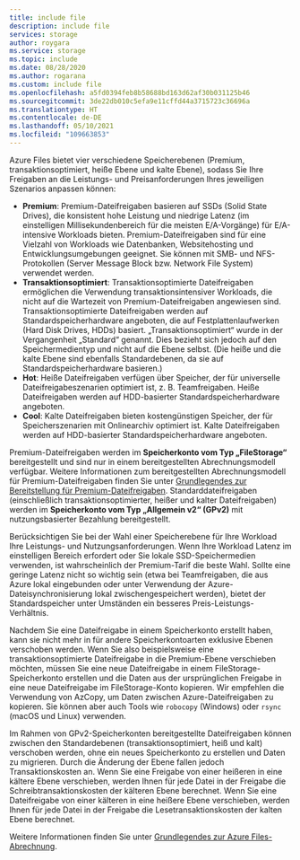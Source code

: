 ```yaml
---
title: include file
description: include file
services: storage
author: roygara
ms.service: storage
ms.topic: include
ms.date: 08/28/2020
ms.author: rogarana
ms.custom: include file
ms.openlocfilehash: a5fd0394feb8b58688bd163d62af30b031125b46
ms.sourcegitcommit: 3de22db010c5efa9e11cffd44a3715723c36696a
ms.translationtype: HT
ms.contentlocale: de-DE
ms.lasthandoff: 05/10/2021
ms.locfileid: "109663853"
---
```

Azure Files bietet vier verschiedene Speicherebenen (Premium, transaktionsoptimiert, heiße Ebene und kalte Ebene), sodass Sie Ihre Freigaben an die Leistungs- und Preisanforderungen Ihres jeweiligen Szenarios anpassen können:

- **Premium**: Premium-Dateifreigaben basieren auf SSDs (Solid State Drives), die konsistent hohe Leistung und niedrige Latenz (im einstelligen Millisekundenbereich für die meisten E/A-Vorgänge) für E/A-intensive Workloads bieten. Premium-Dateifreigaben sind für eine Vielzahl von Workloads wie Datenbanken, Websitehosting und Entwicklungsumgebungen geeignet. Sie können mit SMB- und NFS-Protokollen (Server Message Block bzw. Network File System) verwendet werden.
- **Transaktionsoptimiert**: Transaktionsoptimierte Dateifreigaben ermöglichen die Verwendung transaktionsintensiver Workloads, die nicht auf die Wartezeit von Premium-Dateifreigaben angewiesen sind. Transaktionsoptimierte Dateifreigaben werden auf Standardspeicherhardware angeboten, die auf Festplattenlaufwerken (Hard Disk Drives, HDDs) basiert. „Transaktionsoptimiert“ wurde in der Vergangenheit „Standard“ genannt. Dies bezieht sich jedoch auf den Speichermedientyp und nicht auf die Ebene selbst. (Die heiße und die kalte Ebene sind ebenfalls Standardebenen, da sie auf Standardspeicherhardware basieren.)
- **Hot**: Heiße Dateifreigaben verfügen über Speicher, der für universelle Dateifreigabeszenarien optimiert ist, z. B. Teamfreigaben. Heiße Dateifreigaben werden auf HDD-basierter Standardspeicherhardware angeboten.
- **Cool**: Kalte Dateifreigaben bieten kostengünstigen Speicher, der für Speicherszenarien mit Onlinearchiv optimiert ist. Kalte Dateifreigaben werden auf HDD-basierter Standardspeicherhardware angeboten.

Premium-Dateifreigaben werden im **Speicherkonto vom Typ „FileStorage“** bereitgestellt und sind nur in einem bereitgestellten Abrechnungsmodell verfügbar. Weitere Informationen zum bereitgestellten Abrechnungsmodell für Premium-Dateifreigaben finden Sie unter [Grundlegendes zur Bereitstellung für Premium-Dateifreigaben](../articles/storage/files/understanding-billing.md#provisioned-model). Standarddateifreigaben (einschließlich transaktionsoptimierter, heißer und kalter Dateifreigaben) werden im **Speicherkonto vom Typ „Allgemein v2“ (GPv2)** mit nutzungsbasierter Bezahlung bereitgestellt. 

Berücksichtigen Sie bei der Wahl einer Speicherebene für Ihre Workload Ihre Leistungs- und Nutzungsanforderungen. Wenn Ihre Workload Latenz im einstelligen Bereich erfordert oder Sie lokale SSD-Speichermedien verwenden, ist wahrscheinlich der Premium-Tarif die beste Wahl. Sollte eine geringe Latenz nicht so wichtig sein (etwa bei Teamfreigaben, die aus Azure lokal eingebunden oder unter Verwendung der Azure-Dateisynchronisierung lokal zwischengespeichert werden), bietet der Standardspeicher unter Umständen ein besseres Preis-Leistungs-Verhältnis.

Nachdem Sie eine Dateifreigabe in einem Speicherkonto erstellt haben, kann sie nicht mehr in für andere Speicherkontoarten exklusive Ebenen verschoben werden. Wenn Sie also beispielsweise eine transaktionsoptimierte Dateifreigabe in die Premium-Ebene verschieben möchten, müssen Sie eine neue Dateifreigabe in einem FileStorage-Speicherkonto erstellen und die Daten aus der ursprünglichen Freigabe in eine neue Dateifreigabe im FileStorage-Konto kopieren. Wir empfehlen die Verwendung von AzCopy, um Daten zwischen Azure-Dateifreigaben zu kopieren. Sie können aber auch Tools wie `robocopy` (Windows) oder `rsync` (macOS und Linux) verwenden. 

Im Rahmen von GPv2-Speicherkonten bereitgestellte Dateifreigaben können zwischen den Standardebenen (transaktionsoptimiert, heiß und kalt) verschoben werden, ohne ein neues Speicherkonto zu erstellen und Daten zu migrieren. Durch die Änderung der Ebene fallen jedoch Transaktionskosten an. Wenn Sie eine Freigabe von einer heißeren in eine kältere Ebene verschieben, werden Ihnen für jede Datei in der Freigabe die Schreibtransaktionskosten der kälteren Ebene berechnet. Wenn Sie eine Dateifreigabe von einer kälteren in eine heißere Ebene verschieben, werden Ihnen für jede Datei in der Freigabe die Lesetransaktionskosten der kalten Ebene berechnet.

Weitere Informationen finden Sie unter [Grundlegendes zur Azure Files-Abrechnung](../articles/storage/files/understanding-billing.md).